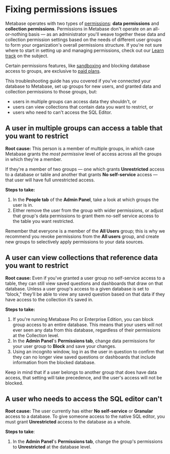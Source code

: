 # Fixing permissions issues

Metabase operates with two types of [permissions][admin-permissions]: **data permissions** and **collection permissions**. Permissions in Metabase don't operate on an all-or-nothing basis — as an administrator you'll weave together these data and collection permission settings based on the needs of different user groups to form your organization's overall permissions structure. If you're not sure where to start in setting up and managing permissions, check out our [Learn track][learn-permissions] on the subject.

Certain permissions features, like [sandboxing][sandboxing] and blocking database access to groups, are exclusive to [paid plans](https://www.metabase.com/pricing). 

This troubleshooting guide has you covered if you've connected your database to Metabase, set up groups for new users, and granted data and collection permissions to those groups, but:

- users in multiple groups can access data they shouldn't, or
- users can view collections that contain data you want to restrict, or
- users who need to can't access the SQL Editor.

## A user in multiple groups can access a table that you want to restrict

**Root cause:** This person is a member of multiple groups, in which case Metabase grants the *most permissive* level of access across all the groups in which they're a member.

If they're a member of two groups — one which grants **Unrestricted** access to a database or table and another that grants **No self-service** access — that user will have full unrestricted access.

**Steps to take:**

1. In the **People tab** of the **Admin Panel**, take a look at which groups the user is in.
2. Either remove the user from the group with wider permissions, or adjust that group's data permissions to grant them no-self service access to the table you want restricted.

Remember that everyone is a member of the **All Users** group; this is why we recommend you revoke permissions from the **All users** group, and create new groups to selectively apply permissions to your data sources.

## A user can view collections that reference data you want to restrict

**Root cause:** Even if you've granted a user group no self-service access to a table, they can still view saved questions and dashboards that draw on that database. Unless a user group's access to a given database is set to “block," they’ll be able to view any saved question based on that data if they have access to the collection it’s saved in.

**Steps to take:**

1. If you're running Metabase Pro or Enterprise Edition, you can block group access to an entire database. This means that your users will not ever seen any data from this database, regardless of their permissions at the Collection level. 
2. In the **Admin Panel**'s **Permissions tab**, change data permissions for your user group to **Block** and save your changes.
3. Using an incognito window, log in as the user in question to confirm that they can no longer view saved questions or dashboards that include information from the blocked database.

Keep in mind that if a user belongs to another group that does have data access, that setting will take precedence, and the user's access will not be blocked.

## A user who needs to access the SQL editor can't

**Root cause:** The user currently has either **No self-service** or **Granular** access to a database. To give someone access to the native SQL editor, you must grant **Unrestricted** access to the database as a whole. 

**Steps to take**:

1. In the **Admin Panel**'s **Permissions tab**, change the group's permissions to **Unrestricted** at the database level.

[admin-permissions]: ../administration-guide/05-setting-permissions.html
[data-browser]: /learn/getting-started/data-browser.html
[data-model]: ../administration-guide/03-metadata-editing.html
[learn-permissions]: /learn/permissions/index.html
[sandboxing]: ./sandboxing.html
